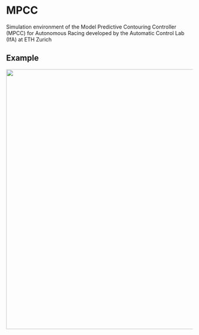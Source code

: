 # MPCC
Simulation environment of the Model Predictive Contouring Controller (MPCC) for Autonomous Racing developed by the Automatic Control Lab (IfA) at ETH Zurich

## Example
<img src="https://github.com/alexliniger/MPCC/blob/master/Images/MPC_sim.gif" width="700" />
